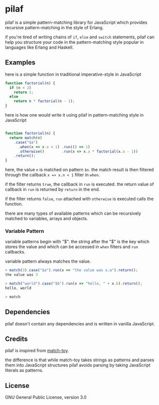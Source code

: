 # pilaf
pilaf is a simple pattern-matching library for JavaScript which provides
recursive pattern-matching in the style of Erlang.

if you're tired of writing chains of `if`, `else` and `switch` statements,
pilaf can help you structure your code in the pattern-matching style popular in
languages like Erlang and Haskell.

## Examples
here is a simple function in traditional imperative-style in JavaScript

```javascript
function factorial(n) {
  if (n < 2)
    return 1;
  else
    return n * factorial(n - 1);
}
```

here is how one would write it using pilaf in pattern-matching style in JavaScript

```javascript

function factorial(n) {
  return match(n)
    .case("$a")
      .when(x => x.a < 1) .run(() => 1)
      .otherwise()        .run(x => x.a * factorial(x.a - 1))
    .return();
}

```

here, the value `n` is matched on pattern `$n`. the match result is then
filtered through the callback `x => x.n < 1` filter in `when`.

if the filter returns `true`, the callback in `run` is executed. the return value
of callback in `run` is returned by `return` in the end.

if the filter returns `false`, `run` attached with `otherwise` is executed
calls the function.

there are many types of available patterns which can be recursively matched to
variables, arrays and objects.

### Variable Pattern
variable patterns begin with "$". the string after the "$" is the key which
stores the value and which can be accessed in `when` filters and `run`
callbacks.

variable pattern always matches the value.

```javascript
> match(3).case("$a").run(x => "the value was x.a").return();
the value was 3

> match("world").case("$b").run(x => "hello, " + x.b).return();
hello, world

> match

```

## Dependencies
pilaf doesn't contain any dependencies and is written in vanilla JavaScript.

## Credits
pilaf is inspired from [match-toy](https://github.com/AlfonsoFilho/match-toy).

the difference is that while match-toy takes strings as patterns and parses
them into JavaScript structures pilaf avoids parsing by taking JavaScript
literals as patterns.

## License
GNU General Public License, version 3.0
